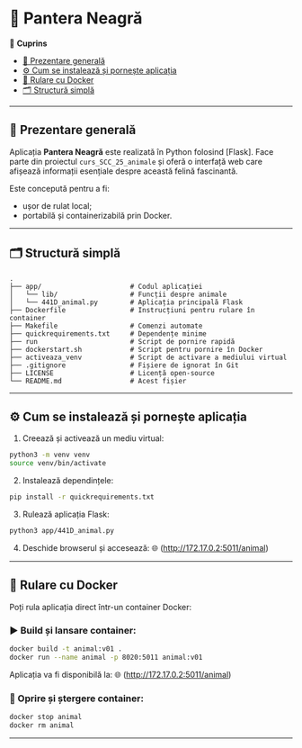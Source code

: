 
# 🐆 Pantera Neagră

📑 **Cuprins**
- [🐾 Prezentare generală](#-prezentare-generală)
- [⚙️ Cum se instalează și pornește aplicația](#️-cum-se-instalează-și-pornește-aplicația)
- [🐳 Rulare cu Docker](#-rulare-cu-docker)
- [🗂 Structură simplă](#-structură-simplă)

---

## 🐾 Prezentare generală

Aplicația **Pantera Neagră** este realizată în Python folosind [Flask]. Face parte din proiectul `curs_SCC_25_animale` și oferă o interfață web care afișează informații esențiale despre această felină fascinantă.

Este concepută pentru a fi:
- ușor de rulat local;
- portabilă și containerizabilă prin Docker.

---

## 🗂 Structură simplă

```text
.
├── app/                      # Codul aplicației
│   └── lib/                  # Funcții despre animale
│   └── 441D_animal.py        # Aplicația principală Flask
├── Dockerfile                # Instrucțiuni pentru rulare în container
├── Makefile                  # Comenzi automate
├── quickrequirements.txt     # Dependențe minime
├── run                       # Script de pornire rapidă
├── dockerstart.sh            # Script pentru pornire în Docker
├── activeaza_venv            # Script de activare a mediului virtual
├── .gitignore                # Fișiere de ignorat în Git
├── LICENSE                   # Licență open-source
└── README.md                 # Acest fișier
```

---


## ⚙️ Cum se instalează și pornește aplicația

1. Creează și activează un mediu virtual:
```bash
python3 -m venv venv
source venv/bin/activate
````

2. Instalează dependințele:

```bash
pip install -r quickrequirements.txt
```

3. Rulează aplicația Flask:

```bash
python3 app/441D_animal.py
```

4. Deschide browserul și accesează:
   🌐 (http://172.17.0.2:5011/animal)

---

## 🐳 Rulare cu Docker

Poți rula aplicația direct într-un container Docker:

### ▶️ Build și lansare container:

```bash
docker build -t animal:v01 .
docker run --name animal -p 8020:5011 animal:v01
```

Aplicația va fi disponibilă la:
🌐 (http://172.17.0.2:5011/animal)

### 🧹 Oprire și ștergere container:

```bash
docker stop animal
docker rm animal
```

---
